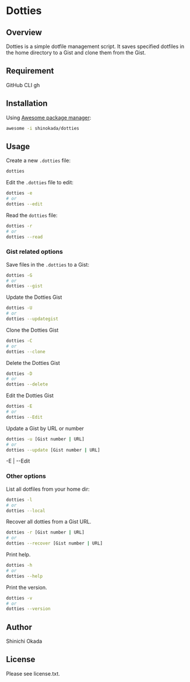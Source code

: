# Dotties

## Overview

Dotties is a simple dotfile management script.
It saves specified dotfiles in the home directory to a Gist and clone them from the Gist.

## Requirement

GitHub CLI gh

## Installation

Using [Awesome package manager](https://github.com/shinokada/awesome):

```sh
awesome -i shinokada/dotties
```

## Usage

Create a new `.dotties` file:

```sh
dotties
```

Edit the `.dotties` file to edit:

```sh
dotties -e
# or
dotties --edit
```

Read the `dotties` file:

```sh
dotties -r
# or
dotties --read
```

### Gist related options

Save files in the `.dotties` to a Gist:

```sh
dotties -G
# or
dotties --gist
```

Update the Dotties Gist

```sh
dotties -U
# or
dotties --updategist
```

Clone the Dotties Gist

```sh
dotties -C
# or
dotties --clone
```

Delete the Dotties Gist

```sh
dotties -D
# or
dotties --delete
```

Edit the Dotties Gist

```sh
dotties -E
# or
dotties --Edit
```

Update a Gist by URL or number

```sh
dotties -u [Gist number | URL]
# or
dotties --update [Gist number | URL]
```

-E | --Edit


### Other options

List all dotfiles from your home dir:

```sh
dotties -l
# or
dotties --local
```

Recover all dotties from a Gist URL.

```sh
dotties -r [Gist number | URL]
# or
dotties --recover [Gist number | URL]
```

Print help.

```sh
dotties -h
# or
dotties --help
```

Print the version.

```sh
dotties -v
# or
dotties --version
```

## Author

Shinichi Okada

## License

Please see license.txt.
